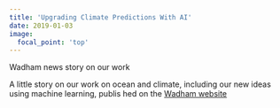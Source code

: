 ```yaml
---
title: 'Upgrading Climate Predictions With AI'
date: 2019-01-03
image:
  focal_point: 'top'
---
```


Wadham news story on our work

<!--more-->

A little story on our work on ocean and climate, including our new ideas using machine learning, publis
hed on the [Wadham website](https://www.wadham.ox.ac.uk/news/2018/december/upgrading-climate-predictions-with-ai)
